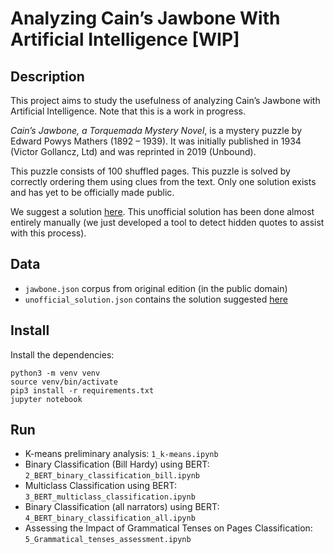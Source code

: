 # Analyzing Cain’s Jawbone With Artificial Intelligence [WIP]

## Description

This project aims to study the usefulness of analyzing Cain’s Jawbone with Artificial Intelligence. Note that this is a work in progress. 

*Cain’s Jawbone, a Torquemada Mystery Novel*, is a mystery puzzle by Edward Powys Mathers (1892 – 1939). It was initially published in 1934 (Victor Gollancz, Ltd) and was reprinted in 2019 (Unbound).

This puzzle consists of 100 shuffled pages. This puzzle is solved by correctly ordering them using clues from the text. Only one solution exists and has yet to be officially made public.

We suggest a solution [here](https://glthr.com/cj/). This unofficial solution has been done almost entirely manually (we just developed a tool to detect hidden quotes to assist with this process).

## Data

- `jawbone.json` corpus from original edition (in the public domain)
- `unofficial_solution.json` contains the solution suggested [here](https://glthr.com/cj/)

## Install

Install the dependencies:

```
python3 -m venv venv
source venv/bin/activate 
pip3 install -r requirements.txt
jupyter notebook
```

## Run

* K-means preliminary analysis: `1_k-means.ipynb`
* Binary Classification (Bill Hardy) using BERT: `2_BERT_binary_classification_bill.ipynb`
* Multiclass Classification using BERT: `3_BERT_multiclass_classification.ipynb`
* Binary Classification (all narrators) using BERT: `4_BERT_binary_classification_all.ipynb`
* Assessing the Impact of Grammatical Tenses on Pages Classification: `5_Grammatical_tenses_assessment.ipynb`
